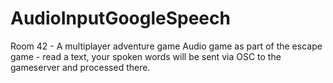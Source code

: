 # AudioInputGoogleSpeech
Room 42 - A multiplayer adventure game
Audio game as part of the escape game - read a text, your spoken words will be sent via OSC to the gameserver and processed there.
